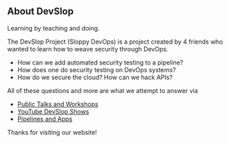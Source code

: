 ## About DevSlop

Learning by teaching and doing.
    
The DevSlop Project (Sloppy DevOps) is a project created by 4 friends who wanted to learn how to weave security through DevOps. 

* How can we add automated security testing to a pipeline? 
* How does one do security testing on DevOps systems? 
* How do we secure the cloud?  How can we hack APIs?  

All of these questions and more are what we attempt to answer via

* [Public Talks and Workshops](pages/schedule.md)
* [YouTube DevSlop Shows](https://aka.ms/DevSlopShow)
* [Pipelines and Apps](https://github.com/devslop)

Thanks for visiting our website!


